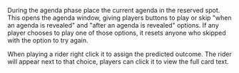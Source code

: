 During the agenda phase place the current agenda in the reserved spot. This opens the agenda window, giving players buttons to play or skip "when an agenda is revealed" and "after an agenda is revealed" options. If any player chooses to play one of those options, it resets anyone who skipped with the option to try again.

When playing a rider right click it to assign the predicted outcome. The rider will appear next to that choice, players can click it to view the full card text.
